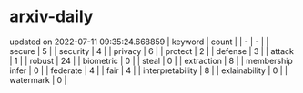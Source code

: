 # arxiv-daily
updated on 2022-07-11 09:35:24.668859
| keyword | count |
| - | - |
| secure | 5 |
| security | 4 |
| privacy | 6 |
| protect | 2 |
| defense | 3 |
| attack | 1 |
| robust | 24 |
| biometric | 0 |
| steal | 0 |
| extraction | 8 |
| membership infer | 0 |
| federate | 4 |
| fair | 4 |
| interpretability | 8 |
| exlainability | 0 |
| watermark | 0 |
